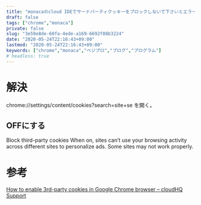 ```yaml
---
title: "monacaのcloud IDEでサードパーティクッキーをブロックしないで下さいとエラーが発生する"
draft: false
tags: ["chrome","monaca"]
private: false
slug: "3e59e8de-60fa-4ede-a169-6692f08b3224"
date: "2020-05-24T22:16:43+09:00"
lastmod: "2020-05-24T22:16:43+09:00"
keywords: ["chrome","monaca","ベジプロ","プログ","プログラム"]
# headless: true
---
```


# 解決
chrome://settings/content/cookies?search=site+se
を開く。

## OFFにする
Block third-party cookies
When on, sites can’t use your browsing activity across different sites to personalize ads. Some sites may not work properly.



# 参考
[How to enable 3rd-party cookies in Google Chrome browser – cloudHQ Support](https://support.cloudhq.net/how-to-enable-3rd-party-cookies-in-google-chrome-browser/)
